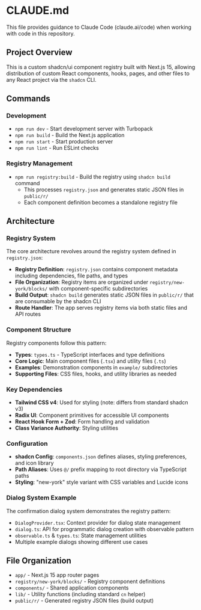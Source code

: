 # CLAUDE.md

This file provides guidance to Claude Code (claude.ai/code) when working with code in this repository.

## Project Overview

This is a custom shadcn/ui component registry built with Next.js 15, allowing distribution of custom React components, hooks, pages, and other files to any React project via the `shadcn` CLI.

## Commands

### Development
- `npm run dev` - Start development server with Turbopack
- `npm run build` - Build the Next.js application
- `npm run start` - Start production server
- `npm run lint` - Run ESLint checks

### Registry Management
- `npm run registry:build` - Build the registry using `shadcn build` command
  - This processes `registry.json` and generates static JSON files in `public/r/`
  - Each component definition becomes a standalone registry file

## Architecture

### Registry System
The core architecture revolves around the registry system defined in `registry.json`:

- **Registry Definition**: `registry.json` contains component metadata including dependencies, file paths, and types
- **File Organization**: Registry items are organized under `registry/new-york/blocks/` with component-specific subdirectories
- **Build Output**: `shadcn build` generates static JSON files in `public/r/` that are consumable by the shadcn CLI
- **Route Handler**: The app serves registry items via both static files and API routes

### Component Structure
Registry components follow this pattern:
- **Types**: `types.ts` - TypeScript interfaces and type definitions
- **Core Logic**: Main component files (`.tsx`) and utility files (`.ts`)
- **Examples**: Demonstration components in `example/` subdirectories
- **Supporting Files**: CSS files, hooks, and utility libraries as needed

### Key Dependencies
- **Tailwind CSS v4**: Used for styling (note: differs from standard shadcn v3)
- **Radix UI**: Component primitives for accessible UI components
- **React Hook Form + Zod**: Form handling and validation
- **Class Variance Authority**: Styling utilities

### Configuration
- **shadcn Config**: `components.json` defines aliases, styling preferences, and icon library
- **Path Aliases**: Uses `@/` prefix mapping to root directory via TypeScript paths
- **Styling**: "new-york" style variant with CSS variables and Lucide icons

### Dialog System Example
The confirmation dialog system demonstrates the registry pattern:
- `DialogProvider.tsx`: Context provider for dialog state management
- `dialog.ts`: API for programmatic dialog creation with observable pattern
- `observable.ts` & `types.ts`: State management utilities
- Multiple example dialogs showing different use cases

## File Organization
- `app/` - Next.js 15 app router pages
- `registry/new-york/blocks/` - Registry component definitions
- `components/` - Shared application components
- `lib/` - Utility functions (including standard `cn` helper)
- `public/r/` - Generated registry JSON files (build output)